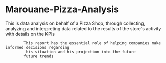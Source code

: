 # Marouane-Pizza-Analysis
This is data analysis on behalf of a Pizza Shop, through collecting, analyzing and interpreting data
             related to the results of the store's activity with details on the KPIs

            This report has the essential role of helping companies make informed decisions regarding  
             his situation and his projection into the future
            future trends
